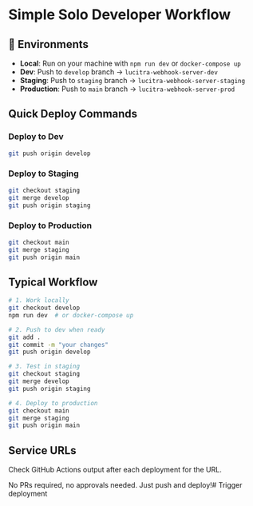 # Simple Solo Developer Workflow

## 🚀 Environments

- **Local**: Run on your machine with `npm run dev` or `docker-compose up`
- **Dev**: Push to `develop` branch → `lucitra-webhook-server-dev`
- **Staging**: Push to `staging` branch → `lucitra-webhook-server-staging`
- **Production**: Push to `main` branch → `lucitra-webhook-server-prod`

## Quick Deploy Commands

### Deploy to Dev
```bash
git push origin develop
```

### Deploy to Staging
```bash
git checkout staging
git merge develop
git push origin staging
```

### Deploy to Production
```bash
git checkout main
git merge staging
git push origin main
```

## Typical Workflow

```bash
# 1. Work locally
git checkout develop
npm run dev  # or docker-compose up

# 2. Push to dev when ready
git add .
git commit -m "your changes"
git push origin develop

# 3. Test in staging
git checkout staging
git merge develop
git push origin staging

# 4. Deploy to production
git checkout main
git merge staging
git push origin main
```

## Service URLs
Check GitHub Actions output after each deployment for the URL.

No PRs required, no approvals needed. Just push and deploy!# Trigger deployment


